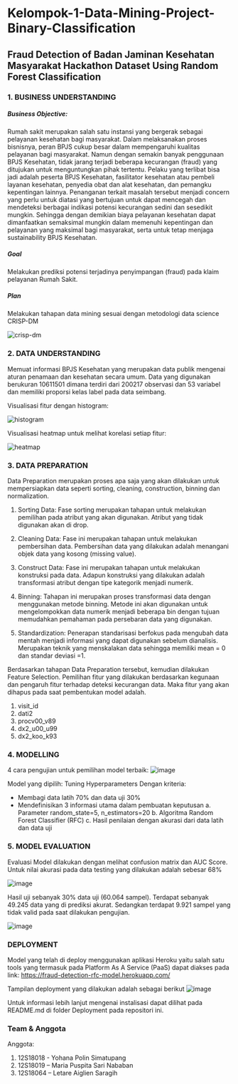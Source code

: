 # Kelompok-1-Data-Mining-Project-Binary-Classification

## Fraud Detection of Badan Jaminan Kesehatan Masyarakat Hackathon Dataset Using Random Forest Classification 

### 1. BUSINESS UNDERSTANDING

##### Business Objective: 

Rumah sakit merupakan salah satu instansi yang bergerak sebagai pelayanan kesehatan bagi masyarakat. Dalam melaksanakan proses bisnisnya, peran BPJS cukup besar dalam mempengaruhi kualitas pelayanan bagi masyarakat. Namun dengan semakin banyak penggunaan BPJS Kesehatan, tidak jarang terjadi beberapa kecurangan (fraud) yang ditujukan untuk menguntungkan pihak tertentu. Pelaku yang terlibat bisa jadi adalah peserta BPJS Kesehatan, fasilitator kesehatan atau pembeli layanan kesehatan, penyedia obat dan alat kesehatan, dan pemangku kepentingan lainnya. Penanganan terkait masalah tersebut menjadi concern yang perlu untuk diatasi yang bertujuan untuk dapat mencegah dan mendeteksi berbagai indikasi potensi kecurangan sedini dan sesedikit mungkin. Sehingga dengan demikian biaya pelayanan kesehatan dapat dimanfaatkan semaksimal mungkin dalam memenuhi kepentingan dan pelayanan yang maksimal bagi masyarakat, serta untuk tetap menjaga sustainability BPJS Kesehatan.

##### Goal

Melakukan prediksi potensi terjadinya penyimpangan (fraud) pada klaim pelayanan Rumah Sakit.

##### Plan 

Melakukan tahapan data mining sesuai dengan metodologi data science CRISP-DM

![crisp-dm](https://user-images.githubusercontent.com/60679684/144963018-c82be1bc-6408-4b48-8f3f-2e024ddc0d4b.png)

### 2. DATA UNDERSTANDING

Memuat informasi BPJS Kesehatan yang merupakan data publik mengenai aturan penamaan dan kesehatan 
secara umum. Data yang digunakan berukuran 10611501 dimana terdiri dari 200217 observasi dan 53 variabel dan memiliki proporsi kelas label pada data seimbang. 

Visualisasi fitur dengan histogram: 

![histogram](https://user-images.githubusercontent.com/60679635/144964154-0c6798db-9a48-485c-9172-ff3978b58fed.jpeg)

Visualisasi heatmap untuk melihat korelasi setiap fitur:

![heatmap](https://user-images.githubusercontent.com/60679635/144964175-2faac2d3-e795-49e8-8ae2-56b314af3044.jpeg)

### 3. DATA PREPARATION
Data Preparation merupakan proses apa saja yang akan dilakukan untuk mempersiapkan data seperti sorting, cleaning, construction, binning dan normalization.
1. Sorting Data:
Fase sorting merupakan tahapan untuk melakukan pemilihan pada atribut yang akan digunakan. Atribut yang tidak digunakan akan di drop.

2. Cleaning Data:
Fase ini merupakan tahapan untuk melakukan pembersihan data. Pembersihan data yang dilakukan adalah menangani objek data yang kosong (missing value).

3. Construct Data:
Fase ini merupakan tahapan untuk melakukan konstruksi pada data. Adapun konstruksi yang dilakukan adalah transformasi atribut dengan tipe kategorik menjadi numerik.

4. Binning:
Tahapan ini merupakan proses transformasi data dengan menggunakan metode binning. Metode ini akan digunakan untuk mengelompokkan data numerik menjadi beberapa bin dengan tujuan memudahkan pemahaman pada persebaran data yang digunakan. 

5. Standardization:
Penerapan standarisasi berfokus pada mengubah data mentah menjadi informasi yang dapat digunakan sebelum dianalisis. Merupakan teknik yang menskalakan data sehingga memiliki mean = 0 dan standar deviasi =1.

Berdasarkan tahapan Data Preparation tersebut, kemudian dilakukan Feature Selection. Pemilihan fitur yang dilakukan berdasarkan kegunaan dan pengaruh fitur terhadap deteksi kecurangan data. Maka fitur yang akan dihapus pada saat pembentukan model adalah. 
1. visit_id
2. dati2
3. procv00_v89
4. dx2_u00_u99
5. dx2_koo_k93

### 4. MODELLING
4 cara pengujian untuk pemilihan model terbaik:
![image](https://user-images.githubusercontent.com/60679635/144964027-df714aca-e62b-40de-9b8c-c418be920efe.png)

Model yang dipilih: Tuning Hyperparameters Dengan kriteria:
- Membagi data latih 70%  dan data uji 30%
- Mendefinisikan 3 informasi utama dalam pembuatan keputusan
a. Parameter random_state=5, n_estimators=20
b. Algoritma Random Forest Classifier (RFC)
c. Hasil penilaian dengan akurasi dari data latih dan data uji

### 5. MODEL EVALUATION
Evaluasi Model dilakukan dengan melihat confusion matrix dan AUC Score. Untuk nilai akurasi pada data testing yang dilakukan adalah sebesar 68% 

![image](https://user-images.githubusercontent.com/60679635/144964233-ab3878e2-325d-4cbc-bac8-16484c6ae84c.png)

Hasil uji sebanyak 30% data uji (60.064 sampel). 
Terdapat sebanyak 49.245 data yang di prediksi akurat. Sedangkan terdapat  9.921 sampel yang tidak valid pada saat dilakukan pengujian. 

![image](https://user-images.githubusercontent.com/60679635/144964276-d5c7f7f9-f072-4283-a5b3-a5f34bd982c5.png)


### DEPLOYMENT
Model yang telah di deploy menggunakan aplikasi Heroku yaitu salah satu tools yang termasuk pada Platform As A Service (PaaS) dapat diakses pada link: https://fraud-detection-rfc-model.herokuapp.com/

Tampilan deployment yang dilakukan adalah sebagai berikut
![image](https://user-images.githubusercontent.com/60679635/144964360-e9afa726-6c06-4111-a712-51d9f62dec08.png)


Untuk informasi lebih lanjut mengenai instalisasi dapat dilihat pada README.md di folder Deployment pada repositori ini.

### Team & Anggota
Anggota:
1. 12S18018 - Yohana Polin Simatupang
2. 12S18019 – Maria Puspita Sari Nababan    
3. 12S18064 – Letare Aiglien Saragih
